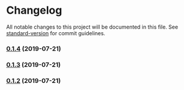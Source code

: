 # Changelog

All notable changes to this project will be documented in this file. See [standard-version](https://github.com/conventional-changelog/standard-version) for commit guidelines.

### [0.1.4](https://github.com/richpauly13/easy/compare/v0.1.3...v0.1.4) (2019-07-21)



### [0.1.3](https://github.com/richpauly13/easy/compare/v0.1.2...v0.1.3) (2019-07-21)



### [0.1.2](https://github.com/richpauly13/easy/compare/v1.1.1...v0.1.2) (2019-07-21)
